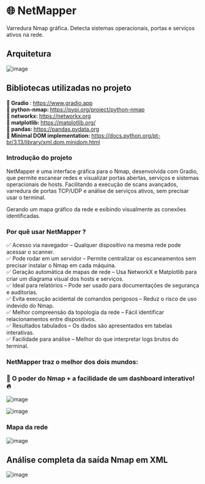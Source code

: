 # 🌐 NetMapper
Varredura Nmap gráfica. Detecta sistemas operacionais, portas e serviços ativos na rede.

## Arquitetura 

![image](https://github.com/user-attachments/assets/310cbf2d-ea1e-4c00-843d-9fc5cf5ea633)

## Bibliotecas utilizadas no projeto

<strong> 📁 Gradio </strong>: https://www.gradio.app
<br>
<strong> 📁 python-nmap: </strong> https://pypi.org/project/python-nmap
<br>
<strong> 📁 networkx: </strong> https://networkx.org
<br> 
<strong> 📁 matplotlib: </strong> https://matplotlib.org/
<br>
<strong> 📁 pandas: </strong> https://pandas.pydata.org
<br>
<strong> 📁 Minimal DOM implementation: </strong> https://docs.python.org/pt-br/3.13/library/xml.dom.minidom.html

### Introdução do projeto

<p> NetMapper é uma interface gráfica para o Nmap, desenvolvida com Gradio, que permite escanear redes e visualizar portas abertas, serviços e sistemas operacionais de hosts. Facilitando a execução de scans avançados, varredura de portas TCP/UDP e análise de serviços ativos, sem precisar usar o terminal.

Gerando um mapa gráfico da rede e exibindo visualmente as conexões identificadas.</p>

### Por quê usar NetMapper ?

✅ Acesso via navegador – Qualquer dispositivo na mesma rede pode acessar o scanner.
<br>
✅ Pode rodar em um servidor – Permite centralizar os escaneamentos sem precisar instalar o Nmap em cada máquina.
<br>
✅ Geração automática de mapas de rede – Usa NetworkX e Matplotlib para criar um diagrama visual dos hosts e serviços.
<br>
✅ Ideal para relatórios – Pode ser usado para documentações de segurança e auditorias.
<br>
✅ Evita execução acidental de comandos perigosos – Reduz o risco de uso indevido do Nmap.
<br>
✅ Melhor compreensão da topologia da rede – Fácil identificar relacionamentos entre dispositivos.
<br>
✅ Resultados tabulados – Os dados são apresentados em tabelas interativas.
<br> 
✅ Facilidade para análise – Melhor do que interpretar logs brutos do terminal.

### NetMapper traz o melhor dos dois mundos:
### 🚀 O poder do Nmap + a facilidade de um dashboard interativo! 🔥

![image](https://github.com/user-attachments/assets/aecf48a7-e210-437f-b635-f371be780f49)

![image](https://github.com/user-attachments/assets/d8b39cf3-2d05-461f-bdc1-161847c590fc)

### Mapa da rede

![image](https://github.com/user-attachments/assets/a96195bb-0559-4b27-9041-e02582eb791e)

## Análise completa da saída Nmap em XML 
![image](https://github.com/user-attachments/assets/f1fdbd60-ee50-4aa7-9b6f-2244d37fa5ef)




